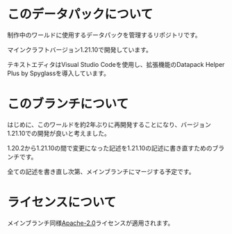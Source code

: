 # このデータパックについて
制作中のワールドに使用するデータパックを管理するリポジトリです。

マインクラフトバージョン1.21.10で開発しています。

テキストエディタはVisual Studio Codeを使用し、拡張機能のDatapack Helper Plus by Spyglassを導入しています。

# このブランチについて
はじめに、このワールドを約2年ぶりに再開発することになり、バージョン1.21.10での開発が良いと考えました。

1.20.2から1.21.10の間で変更になった記述を1.21.10の記述に書き直すためのブランチです。

全ての記述を書き直し次第、メインブランチにマージする予定です。

# ライセンスについて
メインブランチ同様[Apache-2.0](LICENSE)ライセンスが適用されます。
